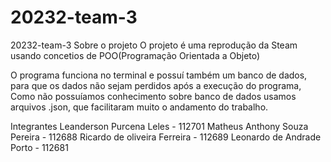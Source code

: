 # 20232-team-3
20232-team-3
Sobre o projeto
O projeto é uma reprodução da Steam usando concetios de POO(Programação Orientada a Objeto)

O programa funciona no terminal e possuí também um banco de dados, para que os dados não sejam perdidos
após a execução do programa, Como não possuíamos conhecimento sobre banco de dados usamos arquivos .json, 
que facilitaram muito o andamento do trabalho.

Integrantes
Leanderson Purcena Leles - 112701
Matheus Anthony Souza Pereira - 112688
Ricardo de oliveira Ferreira - 112689
Leonardo de Andrade Porto - 112681
